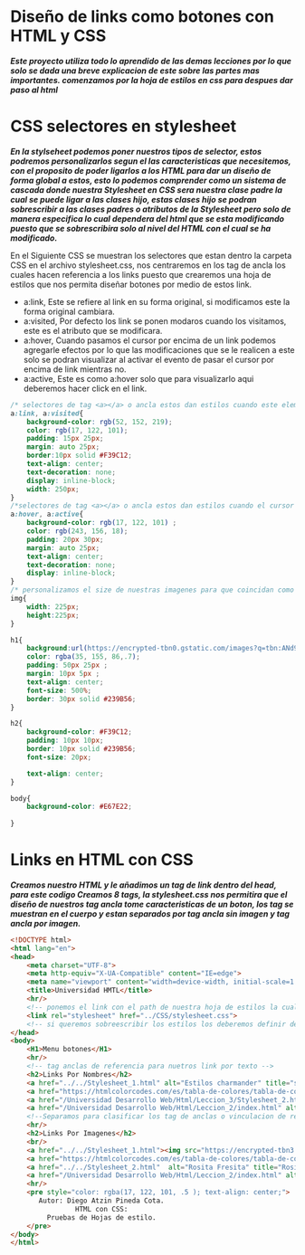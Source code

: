 # Diseño de links como botones con HTML y CSS

***Este proyecto utiliza todo lo aprendido de las demas lecciones por lo que solo se dada una breve explicacion de este sobre las partes mas importantes. 
comenzamos por la hoja de estilos en css para despues dar paso al html***

# CSS selectores en stylesheet 

***En la stylseheet podemos poner nuestros tipos de selector, estos podremos personalizarlos segun el las caracteristicas que necesitemos, con el proposito de poder
ligarlos a los HTML para dar un diseño de forma global a estos, esto lo podemos comprender como un sistema de cascada donde nuestra Stylesheet en CSS sera nuestra clase
padre la cual se puede ligar a las clases hijo, estas clases hijo se podran sobrescribir a las clases padres o atributos de la Stylesheet pero solo de manera especifica
lo cual dependera del html que se esta modificando puesto que se sobrescribira solo al nivel del HTML con el cual se ha modificado.***

En el Siguiente CSS se muestran los selectores que estan dentro la carpeta CSS en el archivo stylesheet.css, nos centraremos en los tag de ancla los cuales hacen
referencia a los links puesto que crearemos una hoja de estilos que nos permita diseñar botones por medio de estos link.

- a:link, Este se refiere al link en su forma original, si modificamos este la forma original cambiara.
- a:visited, Por defecto los link se ponen modaros cuando los visitamos, este es el atributo que se modificara.
- a:hover, Cuando pasamos el cursor por encima de un link podemos agregarle efectos por lo que las modificaciones que se le realicen a este solo se podran visualizar
al activar el evento de pasar el cursor por encima de link mientras no.
- a:active, Este es como a:hover solo que para visualizarlo aqui deberemos hacer click en el link.

```css
/* selectores de tag <a></a> o ancla estos dan estilos cuando este elemento permanece si ningun cambio de estado (link) o cuando fue visitado (visited)*/
a:link, a:visited{
    background-color: rgb(52, 152, 219);
    color: rgb(17, 122, 101);
    padding: 15px 25px;
    margin: auto 25px;
    border:10px solid #F39C12;
    text-align: center;
    text-decoration: none;
    display: inline-block;
    width: 250px;
}
/*selectores de tag <a></a> o ancla estos dan estilos cuando el cursor pasa por este elemento (hope) o cuando de le da click a este (active)*/
a:hover, a:active{
    background-color: rgb(17, 122, 101) ;
    color: rgb(243, 156, 18);
    padding: 20px 30px;
    margin: auto 25px;
    text-align: center;
    text-decoration: none;
    display: inline-block;
}
/* personalizamos el size de nuestras imagenes para que coincidan como iconos*/
img{
    width: 225px;
    height:225px;
}

h1{
    background:url(https://encrypted-tbn0.gstatic.com/images?q=tbn:ANd9GcRustQ9miyttsktzBpMO6cN2rlLEZMGN_3teg&usqp=CAU);
    color: rgba(35, 155, 86,.7);
    padding: 50px 25px ;
    margin: 10px 5px ;
    text-align: center;
    font-size: 500%;
    border: 30px solid #239B56;
}

h2{
    background-color: #F39C12;
    padding: 10px 10px;
    border: 10px solid #239B56;
    font-size: 20px;

    text-align: center;
}

body{
    background-color: #E67E22;
    
}
```
# Links en HTML con CSS 
***Creamos nuestro HTML y le añadimos un tag de link dentro del head, para este codigo Creamos 8 tags, la stylesheet.css nos permitira que el diseño de nuestros tag
ancla tome caracteristicas de un boton, los tag se muestran en el cuerpo y estan separados por tag ancla sin imagen y tag ancla por imagen.***

```html
<!DOCTYPE html>
<html lang="en">
<head>
    <meta charset="UTF-8">
    <meta http-equiv="X-UA-Compatible" content="IE=edge">
    <meta name="viewport" content="width=device-width, initial-scale=1.0">
    <title>Universidad HMTL</title>
    <hr/>
    <!-- ponemos el link con el path de nuestra hoja de estilos la cual sera la clase padre-->
    <link rel="stylesheet" href="../CSS/stylesheet.css">
    <!-- si queremos sobreescribir los estilos los deberemos definir del tag de style debajo de este tag link y crear selectores o dentro de body de forma mas especifica-->
</head>
<body>
    <H1>Menu botones</H1>
    <hr/>
    <!-- tag anclas de referencia para nuetros link por texto -->
    <h2>Links Por Nombres</h2>
    <a href="../../Stylesheet_1.html" alt="Estilos charmander" title="style charmander" >Hoja de estilo tipo charmander</a>
    <a href="https://htmlcolorcodes.com/es/tabla-de-colores/tabla-de-colores-diseno-plano/" target="_blank" rel="noopener noreferrer">htmlcolorcodes.com</a>
    <a href="/Universidad Desarrollo Web/Html/Leccion_3/Stylesheet_2.html" alt="Rosita_Fresita" title="Rosita_Fresita">Rosita_Fresita</a>
    <a href="/Universidad Desarrollo Web/Html/Leccion_2/index.html" alt="Home" title="Home">Home</a>
    <!--Separamos para clasificar los tag de anclas o vinculacion de referencias de link con imagenes-->
    <hr/>
    <h2>Links Por Imagenes</h2>
    <br/>
    <a href="../../Stylesheet_1.html"><img src="https://encrypted-tbn3.gstatic.com/images?q=tbn:ANd9GcR4omGTq02mvhDkzmLZsN5lRigpRA82rS0W6X0dfF0B_rPVPREZ" alt="Charmander style" title="Charmander style"/>Charmander</a>
    <a href="https://htmlcolorcodes.com/es/tabla-de-colores/tabla-de-colores-diseno-plano/" target="_blank"><img src="https://encrypted-tbn3.gstatic.com/images?q=tbn:ANd9GcQwycHU6pzMGuSiNIoUB4L5L5gTdYFoIZP2bpzhk73Cp_If3cYS" alt="htmlcolorcodes.com" title="htmlcolorcodes.com"/>htmlcolorcodes.com</a>
    <a href="../../Stylesheet_2.html"  alt="Rosita Fresita" title="Rosita Fresita"> <img src="http://1.bp.blogspot.com/_g33FIa-6FDk/TPpidSMkxlI/AAAAAAAAAAU/_jwg5JuKeX8/s1600/FRESITA%252B15.jpg" alt="Rosita Fresita"/>Rosita_Fresita</a>
    <a href="/Universidad Desarrollo Web/Html/Leccion_2/index.html" alt="Home" title="Home HTML5"> <img src="/Universidad Desarrollo Web/Html/Leccion_2/Manejo_images/images/html5.png" alt="Home HTML5"/>Home</a>
    <hr/>
    <pre style="color: rgba(17, 122, 101, .5 ); text-align: center;"> 
       Autor: Diego Atzin Pineda Cota.
                HTML con CSS:
         Pruebas de Hojas de estilo.
    </pre>
</body>
</html>
```


#
